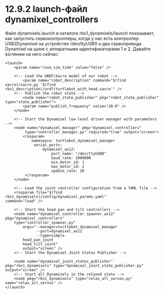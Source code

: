 # 12.9.2 launch-файл dynamixel\_controllers

Файл dynamixels.launch в каталоге rbx1\_dynamixels/launch показывает, как запустить сервоконтроллеры, когда у нас есть контроллер USB2Dynamixel на устройстве /dev/ttyUSB0 и два сервопривода Dynamixel на шине с аппаратными идентификаторами 1 и 2. Давайте взглянем на него сейчас:

```text
<launch>
    <param name="/use_sim_time" value="false" />
    
    <!-- Load the URDF/Xacro model of our robot -->
        <param name="robot_description" command="$(find xacro)/xacro.py '$(find 
rbx1_description)/urdf/turtlebot_with_head.xacro'" />
    <!-- Publish the robot state -->
        <node name="robot_state_publisher" pkg="robot_state_publisher" 
type="state_publisher">
        <param name="publish_frequency" value="20.0" />
    </node>
    
    <!-- Start the Dynamixel low-level driver manager with parameters -->
    <node name="dynamixel_manager" pkg="dynamixel_controllers" 
         type="controller_manager.py" required="true" output="screen">
        <rosparam>
            namespace: turtlebot_dynamixel_manager
             serial_ports:
                 dynamixel_ax12:
                     port_name: "/dev/ttyUSB0"
                     baud_rate: 1000000
                     min_motor_id: 1
                     max_motor_id: 2
                     update_rate: 20
         </rosparam>
    </node>
    
    <!-- Load the joint controller configuration from a YAML file -->
    <rosparam file="$(find rbx1_dynamixels)/config/dynamixel_params.yaml" 
command="load" />

    <!-- Start the head pan and tilt controllers -->
    <node name="dynamixel_controller_spawner_ax12" pkg="dynamixel_controllers" 
    type="controller_spawner.py" 
        args="--manager=turtlebot_dynamixel_manager  
              --port=dynamixel_ax12  
              --type=simple  
        head_pan_joint  
        head_tilt_joint" 
        output="screen" />
    <!-- Start the Dynamixel Joint States Publisher -->
    
    <node name="dynamixel_joint_states_publisher" pkg="rbx1_dynamixels" type="dynamixel_joint_state_publisher.py" output="screen" />
    <!-- Start all Dynamixels in the relaxed state -->
    <node pkg="rbx1_dynamixels" type="relax_all_servos.py" 
name="relax_all_servos" />
</launch>
```


